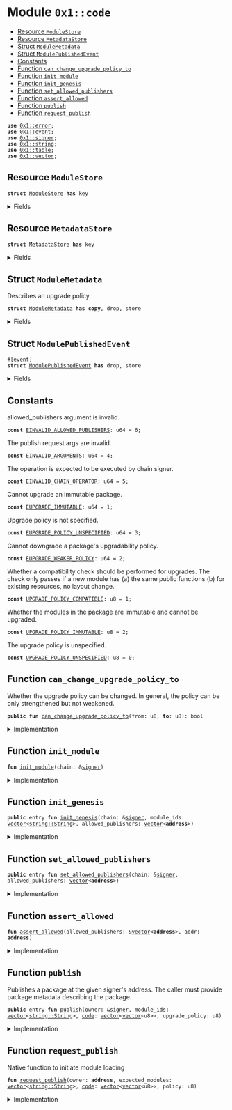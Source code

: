 
<a id="0x1_code"></a>

# Module `0x1::code`



-  [Resource `ModuleStore`](#0x1_code_ModuleStore)
-  [Resource `MetadataStore`](#0x1_code_MetadataStore)
-  [Struct `ModuleMetadata`](#0x1_code_ModuleMetadata)
-  [Struct `ModulePublishedEvent`](#0x1_code_ModulePublishedEvent)
-  [Constants](#@Constants_0)
-  [Function `can_change_upgrade_policy_to`](#0x1_code_can_change_upgrade_policy_to)
-  [Function `init_module`](#0x1_code_init_module)
-  [Function `init_genesis`](#0x1_code_init_genesis)
-  [Function `set_allowed_publishers`](#0x1_code_set_allowed_publishers)
-  [Function `assert_allowed`](#0x1_code_assert_allowed)
-  [Function `publish`](#0x1_code_publish)
-  [Function `request_publish`](#0x1_code_request_publish)


<pre><code><b>use</b> <a href="../../move_nursery/../move_stdlib/doc/error.md#0x1_error">0x1::error</a>;
<b>use</b> <a href="event.md#0x1_event">0x1::event</a>;
<b>use</b> <a href="../../move_nursery/../move_stdlib/doc/signer.md#0x1_signer">0x1::signer</a>;
<b>use</b> <a href="../../move_nursery/../move_stdlib/doc/string.md#0x1_string">0x1::string</a>;
<b>use</b> <a href="table.md#0x1_table">0x1::table</a>;
<b>use</b> <a href="../../move_nursery/../move_stdlib/doc/vector.md#0x1_vector">0x1::vector</a>;
</code></pre>



<a id="0x1_code_ModuleStore"></a>

## Resource `ModuleStore`



<pre><code><b>struct</b> <a href="code.md#0x1_code_ModuleStore">ModuleStore</a> <b>has</b> key
</code></pre>



<details>
<summary>Fields</summary>


<dl>
<dt>
<code>allowed_publishers: <a href="../../move_nursery/../move_stdlib/doc/vector.md#0x1_vector">vector</a>&lt;<b>address</b>&gt;</code>
</dt>
<dd>
 It is a list of addresses with permission to distribute contracts,
 and an empty list is interpreted as allowing anyone to distribute.
</dd>
</dl>


</details>

<a id="0x1_code_MetadataStore"></a>

## Resource `MetadataStore`



<pre><code><b>struct</b> <a href="code.md#0x1_code_MetadataStore">MetadataStore</a> <b>has</b> key
</code></pre>



<details>
<summary>Fields</summary>


<dl>
<dt>
<code>metadata: <a href="table.md#0x1_table_Table">table::Table</a>&lt;<a href="../../move_nursery/../move_stdlib/doc/string.md#0x1_string_String">string::String</a>, <a href="code.md#0x1_code_ModuleMetadata">code::ModuleMetadata</a>&gt;</code>
</dt>
<dd>

</dd>
</dl>


</details>

<a id="0x1_code_ModuleMetadata"></a>

## Struct `ModuleMetadata`

Describes an upgrade policy


<pre><code><b>struct</b> <a href="code.md#0x1_code_ModuleMetadata">ModuleMetadata</a> <b>has</b> <b>copy</b>, drop, store
</code></pre>



<details>
<summary>Fields</summary>


<dl>
<dt>
<code>upgrade_policy: u8</code>
</dt>
<dd>

</dd>
</dl>


</details>

<a id="0x1_code_ModulePublishedEvent"></a>

## Struct `ModulePublishedEvent`



<pre><code>#[<a href="event.md#0x1_event">event</a>]
<b>struct</b> <a href="code.md#0x1_code_ModulePublishedEvent">ModulePublishedEvent</a> <b>has</b> drop, store
</code></pre>



<details>
<summary>Fields</summary>


<dl>
<dt>
<code>module_id: <a href="../../move_nursery/../move_stdlib/doc/string.md#0x1_string_String">string::String</a></code>
</dt>
<dd>

</dd>
<dt>
<code>upgrade_policy: u8</code>
</dt>
<dd>

</dd>
</dl>


</details>

<a id="@Constants_0"></a>

## Constants


<a id="0x1_code_EINVALID_ALLOWED_PUBLISHERS"></a>

allowed_publishers argument is invalid.


<pre><code><b>const</b> <a href="code.md#0x1_code_EINVALID_ALLOWED_PUBLISHERS">EINVALID_ALLOWED_PUBLISHERS</a>: u64 = 6;
</code></pre>



<a id="0x1_code_EINVALID_ARGUMENTS"></a>

The publish request args are invalid.


<pre><code><b>const</b> <a href="code.md#0x1_code_EINVALID_ARGUMENTS">EINVALID_ARGUMENTS</a>: u64 = 4;
</code></pre>



<a id="0x1_code_EINVALID_CHAIN_OPERATOR"></a>

The operation is expected to be executed by chain signer.


<pre><code><b>const</b> <a href="code.md#0x1_code_EINVALID_CHAIN_OPERATOR">EINVALID_CHAIN_OPERATOR</a>: u64 = 5;
</code></pre>



<a id="0x1_code_EUPGRADE_IMMUTABLE"></a>

Cannot upgrade an immutable package.


<pre><code><b>const</b> <a href="code.md#0x1_code_EUPGRADE_IMMUTABLE">EUPGRADE_IMMUTABLE</a>: u64 = 1;
</code></pre>



<a id="0x1_code_EUPGRADE_POLICY_UNSPECIFIED"></a>

Upgrade policy is not specified.


<pre><code><b>const</b> <a href="code.md#0x1_code_EUPGRADE_POLICY_UNSPECIFIED">EUPGRADE_POLICY_UNSPECIFIED</a>: u64 = 3;
</code></pre>



<a id="0x1_code_EUPGRADE_WEAKER_POLICY"></a>

Cannot downgrade a package's upgradability policy.


<pre><code><b>const</b> <a href="code.md#0x1_code_EUPGRADE_WEAKER_POLICY">EUPGRADE_WEAKER_POLICY</a>: u64 = 2;
</code></pre>



<a id="0x1_code_UPGRADE_POLICY_COMPATIBLE"></a>

Whether a compatibility check should be performed for upgrades. The check only passes if
a new module has (a) the same public functions (b) for existing resources, no layout change.


<pre><code><b>const</b> <a href="code.md#0x1_code_UPGRADE_POLICY_COMPATIBLE">UPGRADE_POLICY_COMPATIBLE</a>: u8 = 1;
</code></pre>



<a id="0x1_code_UPGRADE_POLICY_IMMUTABLE"></a>

Whether the modules in the package are immutable and cannot be upgraded.


<pre><code><b>const</b> <a href="code.md#0x1_code_UPGRADE_POLICY_IMMUTABLE">UPGRADE_POLICY_IMMUTABLE</a>: u8 = 2;
</code></pre>



<a id="0x1_code_UPGRADE_POLICY_UNSPECIFIED"></a>

The upgrade policy is unspecified.


<pre><code><b>const</b> <a href="code.md#0x1_code_UPGRADE_POLICY_UNSPECIFIED">UPGRADE_POLICY_UNSPECIFIED</a>: u8 = 0;
</code></pre>



<a id="0x1_code_can_change_upgrade_policy_to"></a>

## Function `can_change_upgrade_policy_to`

Whether the upgrade policy can be changed. In general, the policy can be only
strengthened but not weakened.


<pre><code><b>public</b> <b>fun</b> <a href="code.md#0x1_code_can_change_upgrade_policy_to">can_change_upgrade_policy_to</a>(from: u8, <b>to</b>: u8): bool
</code></pre>



<details>
<summary>Implementation</summary>


<pre><code><b>public</b> <b>fun</b> <a href="code.md#0x1_code_can_change_upgrade_policy_to">can_change_upgrade_policy_to</a>(from: u8, <b>to</b>: u8): bool {
    from &lt;= <b>to</b>
}
</code></pre>



</details>

<a id="0x1_code_init_module"></a>

## Function `init_module`



<pre><code><b>fun</b> <a href="code.md#0x1_code_init_module">init_module</a>(chain: &<a href="../../move_nursery/../move_stdlib/doc/signer.md#0x1_signer">signer</a>)
</code></pre>



<details>
<summary>Implementation</summary>


<pre><code><b>fun</b> <a href="code.md#0x1_code_init_module">init_module</a>(chain: &<a href="../../move_nursery/../move_stdlib/doc/signer.md#0x1_signer">signer</a>) {
    <b>move_to</b>(chain, <a href="code.md#0x1_code_ModuleStore">ModuleStore</a> {
        allowed_publishers: <a href="../../move_nursery/../move_stdlib/doc/vector.md#0x1_vector">vector</a>[],
    });
}
</code></pre>



</details>

<a id="0x1_code_init_genesis"></a>

## Function `init_genesis`



<pre><code><b>public</b> entry <b>fun</b> <a href="code.md#0x1_code_init_genesis">init_genesis</a>(chain: &<a href="../../move_nursery/../move_stdlib/doc/signer.md#0x1_signer">signer</a>, module_ids: <a href="../../move_nursery/../move_stdlib/doc/vector.md#0x1_vector">vector</a>&lt;<a href="../../move_nursery/../move_stdlib/doc/string.md#0x1_string_String">string::String</a>&gt;, allowed_publishers: <a href="../../move_nursery/../move_stdlib/doc/vector.md#0x1_vector">vector</a>&lt;<b>address</b>&gt;)
</code></pre>



<details>
<summary>Implementation</summary>


<pre><code><b>public</b> entry <b>fun</b> <a href="code.md#0x1_code_init_genesis">init_genesis</a>(
    chain: &<a href="../../move_nursery/../move_stdlib/doc/signer.md#0x1_signer">signer</a>,
    module_ids: <a href="../../move_nursery/../move_stdlib/doc/vector.md#0x1_vector">vector</a>&lt;String&gt;,
    allowed_publishers: <a href="../../move_nursery/../move_stdlib/doc/vector.md#0x1_vector">vector</a>&lt;<b>address</b>&gt;,
) <b>acquires</b> <a href="code.md#0x1_code_ModuleStore">ModuleStore</a> {
    <b>assert</b>!(<a href="../../move_nursery/../move_stdlib/doc/signer.md#0x1_signer_address_of">signer::address_of</a>(chain) == @initia_std, <a href="../../move_nursery/../move_stdlib/doc/error.md#0x1_error_permission_denied">error::permission_denied</a>(<a href="code.md#0x1_code_EINVALID_CHAIN_OPERATOR">EINVALID_CHAIN_OPERATOR</a>));

    <b>let</b> metadata_table = <a href="table.md#0x1_table_new">table::new</a>&lt;String, <a href="code.md#0x1_code_ModuleMetadata">ModuleMetadata</a>&gt;();
    <a href="../../move_nursery/../move_stdlib/doc/vector.md#0x1_vector_for_each_ref">vector::for_each_ref</a>(&module_ids,
        |module_id| {
            <a href="table.md#0x1_table_add">table::add</a>&lt;String, <a href="code.md#0x1_code_ModuleMetadata">ModuleMetadata</a>&gt;(&<b>mut</b> metadata_table, *module_id, <a href="code.md#0x1_code_ModuleMetadata">ModuleMetadata</a> {
                upgrade_policy: <a href="code.md#0x1_code_UPGRADE_POLICY_COMPATIBLE">UPGRADE_POLICY_COMPATIBLE</a>,
            });
        }
    );

    <b>move_to</b>&lt;<a href="code.md#0x1_code_MetadataStore">MetadataStore</a>&gt;(chain, <a href="code.md#0x1_code_MetadataStore">MetadataStore</a> {
        metadata: metadata_table,
    });

    <a href="code.md#0x1_code_set_allowed_publishers">set_allowed_publishers</a>(chain, allowed_publishers);
}
</code></pre>



</details>

<a id="0x1_code_set_allowed_publishers"></a>

## Function `set_allowed_publishers`



<pre><code><b>public</b> entry <b>fun</b> <a href="code.md#0x1_code_set_allowed_publishers">set_allowed_publishers</a>(chain: &<a href="../../move_nursery/../move_stdlib/doc/signer.md#0x1_signer">signer</a>, allowed_publishers: <a href="../../move_nursery/../move_stdlib/doc/vector.md#0x1_vector">vector</a>&lt;<b>address</b>&gt;)
</code></pre>



<details>
<summary>Implementation</summary>


<pre><code><b>public</b> entry <b>fun</b> <a href="code.md#0x1_code_set_allowed_publishers">set_allowed_publishers</a>(chain: &<a href="../../move_nursery/../move_stdlib/doc/signer.md#0x1_signer">signer</a>, allowed_publishers: <a href="../../move_nursery/../move_stdlib/doc/vector.md#0x1_vector">vector</a>&lt;<b>address</b>&gt;) <b>acquires</b> <a href="code.md#0x1_code_ModuleStore">ModuleStore</a> {
    <b>assert</b>!(<a href="../../move_nursery/../move_stdlib/doc/signer.md#0x1_signer_address_of">signer::address_of</a>(chain) == @initia_std, <a href="../../move_nursery/../move_stdlib/doc/error.md#0x1_error_permission_denied">error::permission_denied</a>(<a href="code.md#0x1_code_EINVALID_CHAIN_OPERATOR">EINVALID_CHAIN_OPERATOR</a>));
    <a href="code.md#0x1_code_assert_allowed">assert_allowed</a>(&allowed_publishers, @initia_std);

    <b>let</b> module_store = <b>borrow_global_mut</b>&lt;<a href="code.md#0x1_code_ModuleStore">ModuleStore</a>&gt;(@initia_std);
    module_store.allowed_publishers = allowed_publishers;
}
</code></pre>



</details>

<a id="0x1_code_assert_allowed"></a>

## Function `assert_allowed`



<pre><code><b>fun</b> <a href="code.md#0x1_code_assert_allowed">assert_allowed</a>(allowed_publishers: &<a href="../../move_nursery/../move_stdlib/doc/vector.md#0x1_vector">vector</a>&lt;<b>address</b>&gt;, addr: <b>address</b>)
</code></pre>



<details>
<summary>Implementation</summary>


<pre><code><b>fun</b> <a href="code.md#0x1_code_assert_allowed">assert_allowed</a>(allowed_publishers: &<a href="../../move_nursery/../move_stdlib/doc/vector.md#0x1_vector">vector</a>&lt;<b>address</b>&gt;, addr: <b>address</b>) {
    <b>assert</b>!(
        <a href="../../move_nursery/../move_stdlib/doc/vector.md#0x1_vector_is_empty">vector::is_empty</a>(allowed_publishers) || <a href="../../move_nursery/../move_stdlib/doc/vector.md#0x1_vector_contains">vector::contains</a>(allowed_publishers, &addr),
        <a href="../../move_nursery/../move_stdlib/doc/error.md#0x1_error_invalid_argument">error::invalid_argument</a>(<a href="code.md#0x1_code_EINVALID_ALLOWED_PUBLISHERS">EINVALID_ALLOWED_PUBLISHERS</a>),
    )
}
</code></pre>



</details>

<a id="0x1_code_publish"></a>

## Function `publish`

Publishes a package at the given signer's address. The caller must provide package metadata describing the
package.


<pre><code><b>public</b> entry <b>fun</b> <a href="code.md#0x1_code_publish">publish</a>(owner: &<a href="../../move_nursery/../move_stdlib/doc/signer.md#0x1_signer">signer</a>, module_ids: <a href="../../move_nursery/../move_stdlib/doc/vector.md#0x1_vector">vector</a>&lt;<a href="../../move_nursery/../move_stdlib/doc/string.md#0x1_string_String">string::String</a>&gt;, <a href="code.md#0x1_code">code</a>: <a href="../../move_nursery/../move_stdlib/doc/vector.md#0x1_vector">vector</a>&lt;<a href="../../move_nursery/../move_stdlib/doc/vector.md#0x1_vector">vector</a>&lt;u8&gt;&gt;, upgrade_policy: u8)
</code></pre>



<details>
<summary>Implementation</summary>


<pre><code><b>public</b> entry <b>fun</b> <a href="code.md#0x1_code_publish">publish</a>(
    owner: &<a href="../../move_nursery/../move_stdlib/doc/signer.md#0x1_signer">signer</a>,
    module_ids: <a href="../../move_nursery/../move_stdlib/doc/vector.md#0x1_vector">vector</a>&lt;String&gt;, // <a href="coin.md#0x1_coin">0x1::coin</a>
    <a href="code.md#0x1_code">code</a>: <a href="../../move_nursery/../move_stdlib/doc/vector.md#0x1_vector">vector</a>&lt;<a href="../../move_nursery/../move_stdlib/doc/vector.md#0x1_vector">vector</a>&lt;u8&gt;&gt;,
    upgrade_policy: u8,
) <b>acquires</b> <a href="code.md#0x1_code_ModuleStore">ModuleStore</a>, <a href="code.md#0x1_code_MetadataStore">MetadataStore</a> {
    // Disallow incompatible upgrade mode. Governance can decide later <b>if</b> this should be reconsidered.
    <b>assert</b>!(<a href="../../move_nursery/../move_stdlib/doc/vector.md#0x1_vector_length">vector::length</a>(&<a href="code.md#0x1_code">code</a>) == <a href="../../move_nursery/../move_stdlib/doc/vector.md#0x1_vector_length">vector::length</a>(&module_ids), <a href="../../move_nursery/../move_stdlib/doc/error.md#0x1_error_invalid_argument">error::invalid_argument</a>(<a href="code.md#0x1_code_EINVALID_ARGUMENTS">EINVALID_ARGUMENTS</a>));

    // Check whether arbitrary publish is allowed or not.
    <b>let</b> module_store = <b>borrow_global_mut</b>&lt;<a href="code.md#0x1_code_ModuleStore">ModuleStore</a>&gt;(@initia_std);
    <b>assert</b>!(
        upgrade_policy &gt; <a href="code.md#0x1_code_UPGRADE_POLICY_UNSPECIFIED">UPGRADE_POLICY_UNSPECIFIED</a>,
        <a href="../../move_nursery/../move_stdlib/doc/error.md#0x1_error_invalid_argument">error::invalid_argument</a>(<a href="code.md#0x1_code_EUPGRADE_POLICY_UNSPECIFIED">EUPGRADE_POLICY_UNSPECIFIED</a>),
    );

    <b>let</b> addr = <a href="../../move_nursery/../move_stdlib/doc/signer.md#0x1_signer_address_of">signer::address_of</a>(owner);
    <a href="code.md#0x1_code_assert_allowed">assert_allowed</a>(&module_store.allowed_publishers, addr);

    <b>if</b> (!<b>exists</b>&lt;<a href="code.md#0x1_code_MetadataStore">MetadataStore</a>&gt;(addr)) {
        <b>move_to</b>&lt;<a href="code.md#0x1_code_MetadataStore">MetadataStore</a>&gt;(owner, <a href="code.md#0x1_code_MetadataStore">MetadataStore</a> {
            metadata: <a href="table.md#0x1_table_new">table::new</a>(),
        });
    };

    // Check upgradability
    <b>let</b> metadata_table = &<b>mut</b> <b>borrow_global_mut</b>&lt;<a href="code.md#0x1_code_MetadataStore">MetadataStore</a>&gt;(addr).metadata;
    <a href="../../move_nursery/../move_stdlib/doc/vector.md#0x1_vector_for_each_ref">vector::for_each_ref</a>(&module_ids,
        |module_id| {
            <b>if</b> (<a href="table.md#0x1_table_contains">table::contains</a>&lt;String, <a href="code.md#0x1_code_ModuleMetadata">ModuleMetadata</a>&gt;(metadata_table, *module_id)) {
                <b>let</b> metadata = <a href="table.md#0x1_table_borrow_mut">table::borrow_mut</a>&lt;String, <a href="code.md#0x1_code_ModuleMetadata">ModuleMetadata</a>&gt;(metadata_table, *module_id);
                <b>assert</b>!(metadata.upgrade_policy &lt; <a href="code.md#0x1_code_UPGRADE_POLICY_IMMUTABLE">UPGRADE_POLICY_IMMUTABLE</a>,
                    <a href="../../move_nursery/../move_stdlib/doc/error.md#0x1_error_invalid_argument">error::invalid_argument</a>(<a href="code.md#0x1_code_EUPGRADE_IMMUTABLE">EUPGRADE_IMMUTABLE</a>));
                <b>assert</b>!(<a href="code.md#0x1_code_can_change_upgrade_policy_to">can_change_upgrade_policy_to</a>(metadata.upgrade_policy, upgrade_policy),
                    <a href="../../move_nursery/../move_stdlib/doc/error.md#0x1_error_invalid_argument">error::invalid_argument</a>(<a href="code.md#0x1_code_EUPGRADE_WEAKER_POLICY">EUPGRADE_WEAKER_POLICY</a>));

                metadata.upgrade_policy = upgrade_policy;
            } <b>else</b> {
                <a href="table.md#0x1_table_add">table::add</a>&lt;String, <a href="code.md#0x1_code_ModuleMetadata">ModuleMetadata</a>&gt;(metadata_table, *module_id, <a href="code.md#0x1_code_ModuleMetadata">ModuleMetadata</a> {
                    upgrade_policy,
                });
            };

            <a href="event.md#0x1_event_emit">event::emit</a>(<a href="code.md#0x1_code_ModulePublishedEvent">ModulePublishedEvent</a> {
                module_id: *module_id,
                upgrade_policy,
            });
        }
    );

    // Request publish
    <a href="code.md#0x1_code_request_publish">request_publish</a>(addr, module_ids, <a href="code.md#0x1_code">code</a>, upgrade_policy)
}
</code></pre>



</details>

<a id="0x1_code_request_publish"></a>

## Function `request_publish`

Native function to initiate module loading


<pre><code><b>fun</b> <a href="code.md#0x1_code_request_publish">request_publish</a>(owner: <b>address</b>, expected_modules: <a href="../../move_nursery/../move_stdlib/doc/vector.md#0x1_vector">vector</a>&lt;<a href="../../move_nursery/../move_stdlib/doc/string.md#0x1_string_String">string::String</a>&gt;, <a href="code.md#0x1_code">code</a>: <a href="../../move_nursery/../move_stdlib/doc/vector.md#0x1_vector">vector</a>&lt;<a href="../../move_nursery/../move_stdlib/doc/vector.md#0x1_vector">vector</a>&lt;u8&gt;&gt;, policy: u8)
</code></pre>



<details>
<summary>Implementation</summary>


<pre><code><b>native</b> <b>fun</b> <a href="code.md#0x1_code_request_publish">request_publish</a>(
    owner: <b>address</b>,
    expected_modules: <a href="../../move_nursery/../move_stdlib/doc/vector.md#0x1_vector">vector</a>&lt;String&gt;,
    <a href="code.md#0x1_code">code</a>: <a href="../../move_nursery/../move_stdlib/doc/vector.md#0x1_vector">vector</a>&lt;<a href="../../move_nursery/../move_stdlib/doc/vector.md#0x1_vector">vector</a>&lt;u8&gt;&gt;,
    policy: u8
);
</code></pre>



</details>
